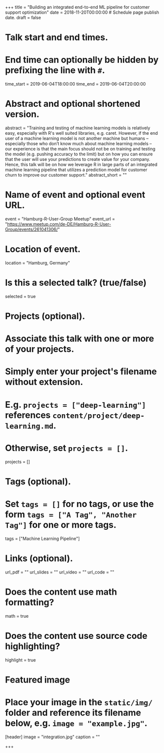 +++
title = "Building an integrated end-to-end ML pipeline for customer support optimization"
date = 2018-11-20T00:00:00  # Schedule page publish date.
draft = false

# Talk start and end times.
#   End time can optionally be hidden by prefixing the line with `#`.
time_start = 2019-06-04T18:00:00
time_end = 2019-06-04T20:00:00

# Abstract and optional shortened version.
abstract = "Training and testing of machine learning models is relatively easy, especially with R's well suited libraries, e.g. caret. However, if the end user of a machine learning model is not another machine but humans – especially those who don’t know much about machine learning models – our experience is that the main focus should not be on training and testing the model (e.g. pushing accuracy to the limit) but on how you can ensure that the user will use your predictions to create value for your company. Hence, this talk will be on how we leverage R in large parts of an integrated machine learning pipeline that utilizes a prediction model for customer churn to improve our customer support."
abstract_short = ""

# Name of event and optional event URL.
event = "Hamburg-R-User-Group Meetup"
event_url = "https://www.meetup.com/de-DE/Hamburg-R-User-Group/events/261041306/"

# Location of event.
location = "Hamburg, Germany"

# Is this a selected talk? (true/false)
selected = true

# Projects (optional).
#   Associate this talk with one or more of your projects.
#   Simply enter your project's filename without extension.
#   E.g. `projects = ["deep-learning"]` references `content/project/deep-learning.md`.
#   Otherwise, set `projects = []`.
projects = []

# Tags (optional).
#   Set `tags = []` for no tags, or use the form `tags = ["A Tag", "Another Tag"]` for one or more tags.
tags = ["Machine Learning Pipeline"]

# Links (optional).
url_pdf = ""
url_slides = ""
url_video = ""
url_code = ""

# Does the content use math formatting?
math = true

# Does the content use source code highlighting?
highlight = true

# Featured image
# Place your image in the `static/img/` folder and reference its filename below, e.g. `image = "example.jpg"`.
[header]
image = "integration.jpg"
caption = ""

+++


